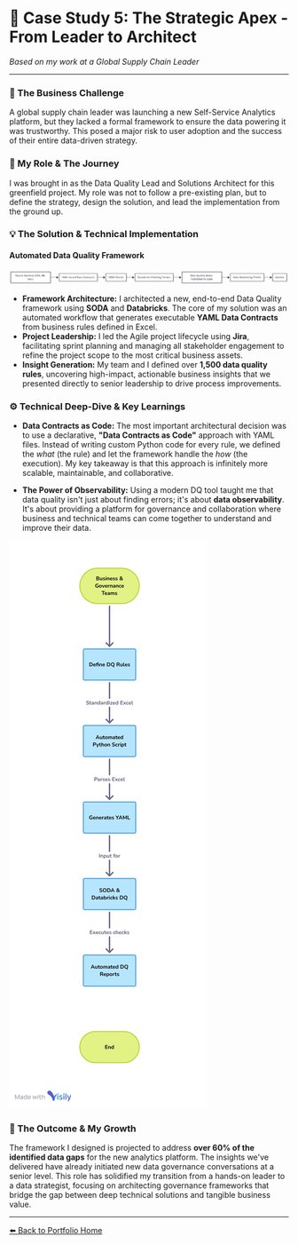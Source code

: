 # 📝 Case Study 5: The Strategic Apex - From Leader to Architect

*Based on my work at a Global Supply Chain Leader*

---

### 🎯 The Business Challenge

A global supply chain leader was launching a new Self-Service Analytics platform, but they lacked a formal framework to ensure the data powering it was trustworthy. This posed a major risk to user adoption and the success of their entire data-driven strategy.

### 👤 My Role & The Journey

I was brought in as the Data Quality Lead and Solutions Architect for this greenfield project. My role was not to follow a pre-existing plan, but to define the strategy, design the solution, and lead the implementation from the ground up.

### 💡 The Solution & Technical Implementation

#### Automated Data Quality Framework

![Automated Data Quality Framework](./img/dq-framework-workflow.png)

*   **Framework Architecture:** I architected a new, end-to-end Data Quality framework using **SODA** and **Databricks**. The core of my solution was an automated workflow that generates executable **YAML Data Contracts** from business rules defined in Excel.
*   **Project Leadership:** I led the Agile project lifecycle using **Jira**, facilitating sprint planning and managing all stakeholder engagement to refine the project scope to the most critical business assets.
*   **Insight Generation:** My team and I defined over **1,500 data quality rules**, uncovering high-impact, actionable business insights that we presented directly to senior leadership to drive process improvements.

### ⚙️ Technical Deep-Dive & Key Learnings

*   **Data Contracts as Code:** The most important architectural decision was to use a declarative, **"Data Contracts as Code"** approach with YAML files. Instead of writing custom Python code for every rule, we defined the *what* (the rule) and let the framework handle the *how* (the execution). My key takeaway is that this approach is infinitely more scalable, maintainable, and collaborative.

*   **The Power of Observability:** Using a modern DQ tool taught me that data quality isn't just about finding errors; it's about **data observability**. It's about providing a platform for governance and collaboration where business and technical teams can come together to understand and improve their data.

![Automated Data Quality Framework](./img/wk-dq.jpg)

### 🌟 The Outcome & My Growth

The framework I designed is projected to address **over 60% of the identified data gaps** for the new analytics platform. The insights we've delivered have already initiated new data governance conversations at a senior level. This role has solidified my transition from a hands-on leader to a data strategist, focusing on architecting governance frameworks that bridge the gap between deep technical solutions and tangible business value.

---

[⬅️ Back to Portfolio Home](../../README.md)